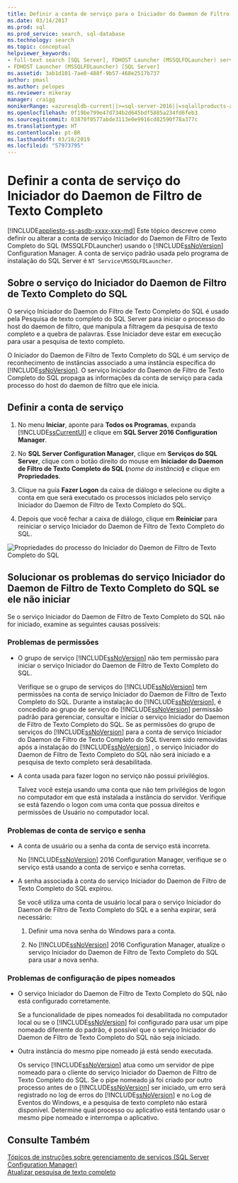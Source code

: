 ```yaml
---
title: Definir a conta de serviço para o Iniciador do Daemon de Filtro de Texto Completo | Microsoft Docs
ms.date: 03/14/2017
ms.prod: sql
ms.prod_service: search, sql-database
ms.technology: search
ms.topic: conceptual
helpviewer_keywords:
- full-text search [SQL Server], FDHOST Launcher (MSSQLFDLauncher) service account
- FDHOST Launcher (MSSQLFDLauncher) [SQL Server]
ms.assetid: 3ab1d101-7ae0-488f-9b57-468e2517b737
author: pmasl
ms.author: pelopes
ms.reviewer: mikeray
manager: craigg
monikerRange: =azuresqldb-current||>=sql-server-2016||=sqlallproducts-allversions||>=sql-server-linux-2017||=azuresqldb-mi-current
ms.openlocfilehash: 0f19be799e47d734b2d645bdf5885a234fd6feb3
ms.sourcegitcommit: 03870f0577abde3113e0e9916cd82590f78a377c
ms.translationtype: HT
ms.contentlocale: pt-BR
ms.lasthandoff: 03/18/2019
ms.locfileid: "57973795"
---
```

# <a name="set-the-service-account-for-the-full-text-filter-daemon-launcher"></a>Definir a conta de serviço do Iniciador do Daemon de Filtro de Texto Completo
[!INCLUDE[appliesto-ss-asdb-xxxx-xxx-md](../../includes/appliesto-ss-asdb-xxxx-xxx-md.md)]
 Este tópico descreve como definir ou alterar a conta de serviço Iniciador do Daemon de Filtro de Texto Completo do SQL (MSSQLFDLauncher) usando o [!INCLUDE[ssNoVersion](../../includes/ssnoversion-md.md)] Configuration Manager. A conta de serviço padrão usada pelo programa de instalação do SQL Server é `NT Service\MSSQLFDLauncher`.
  
  
## <a name="about-the-sql-full-text-filter-daemon-launcher-service"></a>Sobre o serviço do Iniciador do Daemon de Filtro de Texto Completo do SQL
O serviço Iniciador do Daemon do Filtro de Texto Completo do SQL é usado pela Pesquisa de texto completo do SQL Server para iniciar o processo do host do daemon de filtro, que manipula a filtragem da pesquisa de texto completo e a quebra de palavras. Esse Iniciador deve estar em execução para usar a pesquisa de texto completo.  
  
O Iniciador do Daemon de Filtro de Texto Completo do SQL é um serviço de reconhecimento de instâncias associado a uma instância específica do [!INCLUDE[ssNoVersion](../../includes/ssnoversion-md.md)]. O serviço Iniciador do Daemon de Filtro de Texto Completo do SQL propaga as informações da conta de serviço para cada processo do host do daemon de filtro que ele inicia.  

##  <a name="setting"></a> Definir a conta de serviço  
  
1.  No menu **Iniciar**, aponte para **Todos os Programas**, expanda [!INCLUDE[ssCurrentUI](../../includes/sscurrentui-md.md)] e clique em **SQL Server 2016 Configuration Manager**.  
  
2.  No **SQL Server Configuration Manager**, clique em **Serviços do SQL Server**, clique com o botão direito do mouse em **Iniciador do Daemon de Filtro de Texto Completo do SQL (**_nome da instância_**)** e clique em **Propriedades**.  
  
3.  Clique na guia **Fazer Logon** da caixa de diálogo e selecione ou digite a conta em que será executado os processos iniciados pelo serviço Iniciador do Daemon de Filtro de Texto Completo do SQL.  
  
4.  Depois que você fechar a caixa de diálogo, clique em **Reiniciar** para reiniciar o serviço Iniciador do Daemon de Filtro de Texto Completo do SQL.  
  
![Propriedades do processo do Iniciador do Daemon de Filtro de Texto Completo do SQL](../../relational-databases/search/media/sql-full-text-filter-daemon-launch-process-properties.png)
  
##  <a name="error"></a> Solucionar os problemas do serviço Iniciador do Daemon de Filtro de Texto Completo do SQL se ele não iniciar  
 Se o serviço Iniciador do Daemon de Filtro de Texto Completo do SQL não for iniciado, examine as seguintes causas possíveis:  
  
### <a name="permissions-issues"></a>Problemas de permissões
-   O grupo de serviço [!INCLUDE[ssNoVersion](../../includes/ssnoversion-md.md)] não tem permissão para iniciar o serviço Iniciador do Daemon de Filtro de Texto Completo do SQL.  

     Verifique se o grupo de serviços do [!INCLUDE[ssNoVersion](../../includes/ssnoversion-md.md)] tem permissões na conta de serviço Iniciador do Daemon de Filtro de Texto Completo do SQL. Durante a instalação do [!INCLUDE[ssNoVersion](../../includes/ssnoversion-md.md)], é concedido ao grupo de serviço do [!INCLUDE[ssNoVersion](../../includes/ssnoversion-md.md)] permissão padrão para gerenciar, consultar e iniciar o serviço Iniciador do Daemon de Filtro de Texto Completo do SQL. Se as permissões do grupo de serviços do [!INCLUDE[ssNoVersion](../../includes/ssnoversion-md.md)] para a conta de serviço Iniciador do Daemon de Filtro de Texto Completo do SQL tiverem sido removidas após a instalação do [!INCLUDE[ssNoVersion](../../includes/ssnoversion-md.md)] , o serviço Iniciador do Daemon de Filtro de Texto Completo do SQL não será iniciado e a pesquisa de texto completo será desabilitada.     

-   A conta usada para fazer logon no serviço não possui privilégios.  
  
     Talvez você esteja usando uma conta que não tem privilégios de logon no computador em que está instalada a instância do servidor. Verifique se está fazendo o logon com uma conta que possua direitos e permissões de Usuário no computador local.  

### <a name="service-account-and-password-issues"></a>Problemas de conta de serviço e senha
-   A conta de usuário ou a senha da conta de serviço está incorreta.  
  
     No [!INCLUDE[ssNoVersion](../../includes/ssnoversion-md.md)] 2016 Configuration Manager, verifique se o serviço está usando a conta de serviço e senha corretas.  
  
-   A senha associada à conta do serviço Iniciador do Daemon de Filtro de Texto Completo do SQL expirou.  
  
     Se você utiliza uma conta de usuário local para o serviço Iniciador do Daemon de Filtro de Texto Completo do SQL e a senha expirar, será necessário:  
  
    1.  Definir uma nova senha do Windows para a conta.  
  
    2.  No [!INCLUDE[ssNoVersion](../../includes/ssnoversion-md.md)] 2016 Configuration Manager, atualize o serviço Iniciador do Daemon de Filtro de Texto Completo do SQL para usar a nova senha.  
  
### <a name="named-pipes-configuration-issues"></a>Problemas de configuração de pipes nomeados
-   O serviço Iniciador do Daemon de Filtro de Texto Completo do SQL não está configurado corretamente.  
  
     Se a funcionalidade de pipes nomeados foi desabilitada no computador local ou se o [!INCLUDE[ssNoVersion](../../includes/ssnoversion-md.md)] foi configurado para usar um pipe nomeado diferente do padrão, é possível que o serviço Iniciador do Daemon de Filtro de Texto Completo do SQL não seja iniciado.  
  
-   Outra instância do mesmo pipe nomeado já está sendo executada.  
  
     Os serviço [!INCLUDE[ssNoVersion](../../includes/ssnoversion-md.md)] atua como um servidor de pipe nomeado para o cliente do serviço Iniciador do Daemon de Filtro de Texto Completo do SQL. Se o pipe nomeado já foi criado por outro processo antes de o [!INCLUDE[ssNoVersion](../../includes/ssnoversion-md.md)] ser iniciado, um erro será registrado no log de erros do [!INCLUDE[ssNoVersion](../../includes/ssnoversion-md.md)] e no Log de Eventos do Windows, e a pesquisa de texto completo não estará disponível.  Determine qual processo ou aplicativo está tentando usar o mesmo pipe nomeado e interrompa o aplicativo.  
  
## <a name="see-also"></a>Consulte Também  
 [Tópicos de instruções sobre gerenciamento de serviços &#40;SQL Server Configuration Manager&#41;](https://msdn.microsoft.com/library/78dee169-df0c-4c95-9af7-bf033bc9fdc6)   
 [Atualizar pesquisa de texto completo](../../relational-databases/search/upgrade-full-text-search.md)  
  
  
